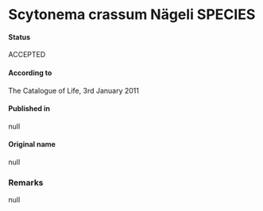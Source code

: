 # Scytonema crassum Nägeli SPECIES

#### Status
ACCEPTED

#### According to
The Catalogue of Life, 3rd January 2011

#### Published in
null

#### Original name
null

### Remarks
null